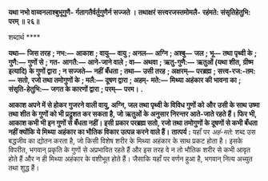 **यथा नभो वाय्वनलाश्बुभूगुणै-** **र्गतागतैर्वर्तुगुणैर्न सज्जते ।** **तथाक्षरं सत्त्वरजस्तमोमलै-** **रहंमते: संसृतिहेतुभि: परम् ॥ २६॥** 

शब्दार्थ **** 

**यथा—** **जिस तरह** **; नभ:—** **आकाश** **; वायु—** **वायु** **; अनल—** **अग्नि** **; अश्बु—** **जल** **; भू—** **तथा पृथ्वी के** **; गुणै:—** **गुणों से** **; गत-** **आगतै:—** **आने-जाने वाले** **; वा—** **अथवा** **; ऋतु-गुणै:—** **ऋतुओं (यथा शीत, ग्रीष्म इत्यादि) के गुणों द्वारा** **; न सज्जते—** **नहीं** **बँधता** **; तथा—** **उसी तरह** **; अक्षरम्—** **परब्रह्म** **; सत्त्व-रज:-तम:—** **सतो, रजो तथा तमोगुणों के** **; मलै:—** **दूषण द्वारा** **; अहम्-** **मते:—** **मिथ्या अहंकार की भावना का** **; संसृति-हेतुभि:—** **जगत के कारणों द्वारा** **; परम्—** **परम।** **.** 

**आकाश अपने में से होकर गुजरने वाली वायु, अग्नि, जल तथा पृथ्वी के विविध गुणों को** **और उसी के साथ उष्मा तथा शीत के गुणों को भी प्रदॢशत कर सकता है, जो ऋतुओं के** **अनुसार निरन्तर आते-जाते रहते हैं। फिर भी, आकाश कभी भी इन गुणों से बँधता नहीं। इसी** **प्रकार परब्रह्म सतो, रजो तथा तमोगुणों के दूषणों से कभी बँधता नहीं क्योंकि ये मिथ्या** **अहंकार का भौतिक विकार उत्पन्न करने वाले हैं।** **तात्पर्य :** यहाँ पर *अहं-मते:* शब्द उस बद्धजीव का द्योतन करता है, जो किसी विशेष शरीर के मिथ्या अहंकार के साथ प्रकट होता है। इसके विपरीत, भगवान् प्रकृति के गुणों से अप्रभावित रहते हैं और इस तरह वे न तो भौतिक शरीर से कभी आवृत होते हैं और न ही मिथ्या अहंकार के वशीभूत होते हैं। जैसाकि यहाँ पर वर्णन हुआ है, भगवान् नित्य अच्युत तथा शुद्ध हैं।  